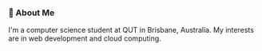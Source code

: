 <!-- ### Hey, I'm Ben <img src="https://media.giphy.com/media/hvRJCLFzcasrR4ia7z/giphy.gif" width="25px"> -->
### 🚀 About Me
I'm a computer science student at QUT in Brisbane, Australia. My interests are in web development and cloud computing. 
